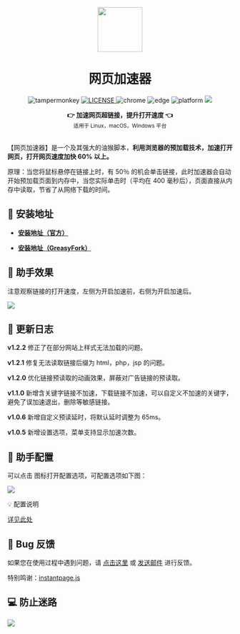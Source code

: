 <p align="center">
  <a href="https://www.baiduyun.wiki" title="点击访问">
    <img width="100" height="100" src="https://www.baiduyun.wiki/logo.png">
  </a>
</p>

<h1 align="center">网页加速器</h1>

<p align="center">
  <img src="https://img.shields.io/badge/TamperMonkey-v4.13-brightgreen.svg" alt="tampermonkey">
  <a href="LICENSE">
    <img src="https://img.shields.io/badge/license-AGPLv3.0-lightgrey.svg" alt="LICENSE">
  </a>
  <img src="https://img.shields.io/badge/Chrome-≥76.0-brightgreen.svg" alt="chrome">
  <img src="https://img.shields.io/badge/Edge-≥88.0-brightgreen.svg" alt="edge">
  <img src="https://img.shields.io/badge/Platform-Windows%20%7C%20Mac%20%7C%20Linux-blue.svg" alt="platform">
  <a href="https://www.baiduyun.wiki" title="点击访问">
    <img src="https://img.shields.io/badge/Author-油小猴-red.svg">
  </a>
</p>

<div align="center">
  <strong>👉 加速网页超链接，提升打开速度 👈</strong><br>
  <sub>适用于 Linux，macOS，Windows 平台</sub>
</div>
<br>

【网页加速器】是一个及其强大的油猴脚本，**利用浏览器的预加载技术，加速打开网页，打开网页速度加快 60% 以上。**

原理：当您将鼠标悬停在链接上时，有 50％ 的机会单击链接，此时加速器会自动开始预加载页面到内存中，当您实际单击时（平均在 400 毫秒后），页面直接从内存中读取，节省了从网络下载的时间。

## 💽 安装地址

- **[安装地址（官方）](https://www.baiduyun.wiki/tool/install-instantpage.html)**

- **[安装地址（GreasyFork）](https://greasyfork.org/zh-CN/scripts/436453)**

## 🎨 助手效果

注意观察链接的打开速度，左侧为开启加速前，右侧为开启加速后。

![](https://cdn.jsdelivr.net/gh/youxiaohou/img/S6sTQV7zf5kOoJx.gif)

## 📝 更新日志

**v1.2.2** 修正了在部分网站上样式无法加载的问题。

**v1.2.1** 修复无法读取链接后缀为 html，php，jsp 的问题。

**v1.2.0** 优化链接预读取的动画效果，屏蔽对广告链接的预读取。

**v1.1.0** 新增含关键字链接不加速，下载链接不加速，可以自定义不加速的关键字，避免了误加速退出，删除等敏感链接。

**v1.0.6** 新增自定义预读延时，将默认延时调整为 65ms。

**v1.0.5** 新增设置选项，菜单支持显示加速次数。

## 🔧 助手配置

可以点击 <Icon name="tm"/> 图标打开配置选项，可配置选项如下图：

![](https://cdn.jsdelivr.net/gh/youxiaohou/img/AWnurhMoXLtF9iJ.png)

💡 配置说明

[详见此处](https://www.baiduyun.wiki/tool/install-instantpage.html)

## 🐞 Bug 反馈

如果您在使用过程中遇到问题，请 [点击这里](https://wj.qq.com/s2/8150559/6c08/) 或 [发送邮件](mailto:mail@youxiaohou.com) 进行反馈。

特别鸣谢：[instantpage.js](https://instant.page/)

## 💻 防止迷路
![](https://cdn.jsdelivr.net/gh/youxiaohou/img/cmqN5niG6ER9oZ2.png)
